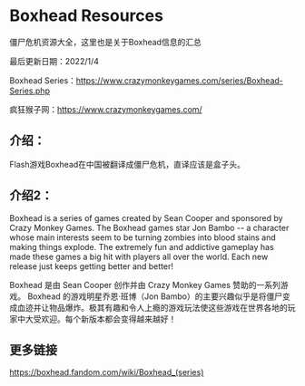 # Boxhead Resources

僵尸危机资源大全，这里也是关于Boxhead信息的汇总

最后更新日期：2022/1/4

Boxhead Series：https://www.crazymonkeygames.com/series/Boxhead-Series.php

疯狂猴子网：https://www.crazymonkeygames.com/

## 介绍：

Flash游戏Boxhead在中国被翻译成僵尸危机，直译应该是盒子头。

## 介绍2：

Boxhead is a series of games created by Sean Cooper and sponsored by Crazy Monkey Games. The Boxhead games star Jon Bambo -- a character whose main interests seem to be turning zombies into blood stains and making things explode. The extremely fun and addictive gameplay has made these games a big hit with players all over the world. Each new release just keeps getting better and better!

Boxhead 是由 Sean Cooper 创作并由 Crazy Monkey Games 赞助的一系列游戏。 Boxhead 的游戏明星乔恩·班博（Jon Bambo）的主要兴趣似乎是将僵尸变成血迹并让物品爆炸。极其有趣和令人上瘾的游戏玩法使这些游戏在世界各地的玩家中大受欢迎。每个新版本都会变得越来越好！

## 更多链接

https://boxhead.fandom.com/wiki/Boxhead_(series)